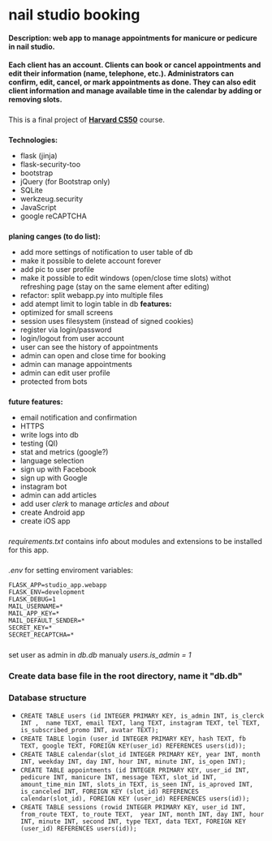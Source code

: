 # nail studio booking
#### Description: web app to manage appointments for manicure or pedicure in nail studio.  
#### Each client has an account. Clients can book or cancel appointments and edit their information (name, telephone, etc.). Administrators can confirm, edit, cancel, or mark appointments as done. They can also edit client information and manage available time in the calendar by adding or removing slots.
###
This is a final project of **[Harvard CS50](https://pll.harvard.edu/course/cs50-introduction-computer-science)** course. 
###
**Technologies:**
* flask (jinja)
* flask-security-too
* bootstrap
* jQuery (for Bootstrap only)
* SQLite
* werkzeug.security
* JavaScript 
* google reCAPTCHA
###
**planing canges (to do list):**
* add more settings of notification to user table of db
* make it possible to delete account forever
* add pic to user profile
* make it possible to edit windows (open/close time slots) withot refreshing page (stay on the same element after editing)
* refactor: split webapp.py into multiple files
* add atempt limit to login table in db
**features:**
* optimized for small screens
* session uses filesystem (instead of signed cookies)
* register via login/password 
* login/logout from user account
* user can see the history of appointments
* admin can open and close time for booking
* admin can manage appointments
* admin can edit user profile
* protected from bots
###    
**future features:**
* email notification and confirmation
* HTTPS
* write logs into db
* testing (QI)
* stat and metrics (google?)
* language selection 
* sign up with Facebook
* sign up with Google
* instagram bot
* admin can add articles
* add user *clerk* to manage *articles* and *about* 
* create Android app
* create iOS app
###
*requirements.txt* contains info about modules and extensions to be installed for this app.
#####
*.env* for setting enviroment variables:
```
FLASK_APP=studio_app.webapp
FLASK_ENV=development
FLASK_DEBUG=1
MAIL_USERNAME=*
MAIL_APP_KEY=*
MAIL_DEFAULT_SENDER=*
SECRET_KEY=*
SECRET_RECAPTCHA=*
```
#####
set user as admin  in *db.db* manualy *users.is_admin = 1*
#####
### Create data base file in the root directory, name it "db.db"
### Database structure
* ```CREATE TABLE users (id INTEGER PRIMARY KEY, is_admin INT, is_clerck INT ,  name TEXT, email TEXT, lang TEXT, instagram TEXT, tel TEXT, is_subscribed_promo INT, avatar TEXT);```
* ```CREATE TABLE login (user_id INTEGER PRIMARY KEY, hash TEXT, fb TEXT, google TEXT, FOREIGN KEY(user_id) REFERENCES users(id));```
* ```CREATE TABLE calendar(slot_id INTEGER PRIMARY KEY, year INT, month INT, weekday INT, day INT, hour INT, minute INT, is_open INT);```
* ```CREATE TABLE appointments (id INTEGER PRIMARY KEY, user_id INT, pedicure INT, manicure INT, message TEXT, slot_id INT, amount_time_min INT, slots_in TEXT, is_seen INT, is_aproved INT, is_canceled INT, FOREIGN KEY (slot_id) REFERENCES calendar(slot_id), FOREIGN KEY (user_id) REFERENCES users(id));``` 
* ```CREATE TABLE sessions (rowid INTEGER PRIMARY KEY, user_id INT, from_route TEXT, to_route TEXT,  year INT, month INT, day INT, hour INT, minute INT, second INT, type TEXT, data TEXT, FOREIGN KEY (user_id) REFERENCES users(id));```
